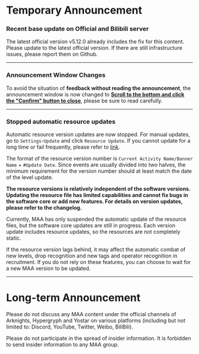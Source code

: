 # Temporary Announcement
### Recent base update on Official and Bilibili server 

The latest official version v5.12.0 already includes the fix for this content. Please update to the latest official version. If there are still infrastructure issues, please report them on Github.

----

### Announcement Window Changes

To avoid the situation of **feedback without reading the announcement**, the announcement window is now changed to <u>**Scroll to the bottom and click the "Confirm" button to close**</u>, please be sure to read carefully.

----

### Stopped automatic resource updates

Automatic resource version updates are now stopped. For manual updates, go to `Settings`-`Update` and click `Resource Update`. If you cannot update for a long time or fail frequently, please refer to [link](https://github.com/MaaAssistantArknights/MaaAssistantArknights/issues/10033).

The format of the resource version number is `Current Activity Name/Banner Name` + `#Update Date`. Since events are usually divided into two halves, the minimum requirement for the version number should at least match the date of the level update.

**The resource versions is relatively independent of the software versions. Updating the resource file has limited capabilities and cannot fix bugs in the software core or add new features. For details on version updates, please refer to the changelog.**

Currently, MAA has only suspended the automatic update of the resource files, but the software core updates are still in progress. Each version update includes resource updates, so the resources are not completely static.

If the resource version lags behind, it may affect the automatic combat of new levels, drop recognition and new tags and operator recognition in recruitment. If you do not rely on these features, you can choose to wait for a new MAA version to be updated.

----

# Long-term Announcement

Please do not discuss any MAA content under the official channels of Arknights, Hypergryph and Yostar on various platforms (including but not limited to: Discord, YouTube, Twitter, Weibo, BiliBili).

Please do not participate in the spread of insider information.
It is forbidden to send insider information to any MAA group.
